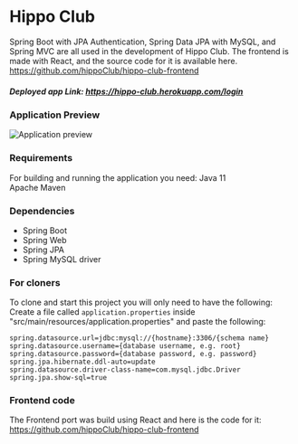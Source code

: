 # Hippo Club 
Spring Boot with JPA Authentication, Spring Data JPA with MySQL, and Spring MVC are all used in the development of Hippo Club.
The frontend is made with React, and the source code for it is available here. https://github.com/hippoClub/hippo-club-frontend

##### Deployed app Link: https://hippo-club.herokuapp.com/login

### Application Preview

![Application preview](https://media.giphy.com/media/pHp2vxCKFSs4mLcCuZ/giphy.gif)

### Requirements
For building and running the application you need:
Java 11<br/>
Apache Maven

### Dependencies
* Spring Boot
* Spring Web
* Spring JPA
* Spring MySQL driver

### For cloners
To clone and start this project you will only need to have the following: 
Create a file called `application.properties` inside "src/main/resources/application.properties" and paste the following:
   ```
   spring.datasource.url=jdbc:mysql://{hostname}:3306/{schema name}
   spring.datasource.username={database username, e.g. root}
   spring.datasource.password={database password, e.g. password}
   spring.jpa.hibernate.ddl-auto=update
   spring.datasource.driver-class-name=com.mysql.jdbc.Driver
   spring.jpa.show-sql=true
   ```   
### Frontend code
The Frontend port was build using React and here is the code for it: https://github.com/hippoClub/hippo-club-frontend
